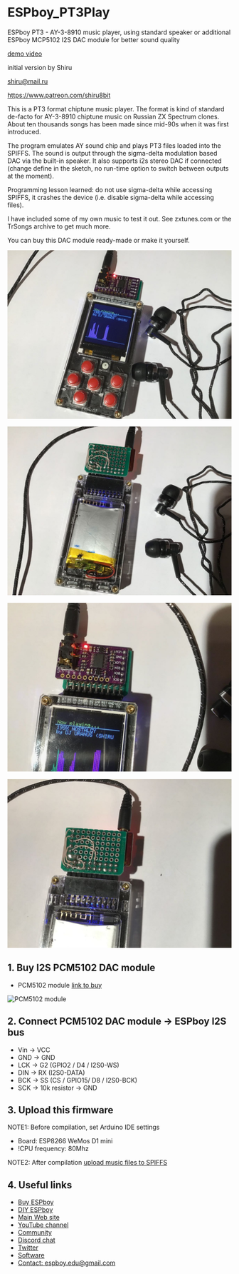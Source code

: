 # ESPboy_PT3Play

ESPboy PT3 - AY-3-8910 music player, using standard speaker or additional ESPboy MCP5102 I2S DAC module for better sound quality

[demo video](https://www.youtube.com/watch?v=zYsDjjNx5j0)


initial version by Shiru

<shiru@mail.ru>

<https://www.patreon.com/shiru8bit>

This is a PT3 format chiptune music player. The format is kind of standard de-facto for AY-3-8910 chiptune music on Russian ZX Spectrum clones. About ten thousands songs has been made since mid-90s when it was first introduced.

The program emulates AY sound chip and plays PT3 files loaded into the SPIFFS. The sound is output through the sigma-delta modulation based DAC via the built-in speaker. It also supports i2s stereo DAC if connected (change define in the sketch, no run-time option to switch between outputs at the moment).

Programming lesson learned: do not use sigma-delta while accessing SPIFFS, it crashes the device (i.e. disable sigma-delta while accessing files).

I have included some of my own music to test it out. See zxtunes.com or the TrSongs archive to get much more.

You can buy this DAC module ready-made or make it yourself.


![1](pics/1_PCM5102.jpg)

![2](pics/2_PCM5102.jpg)

![3](pics/3_PCM5102.jpg)

![4](pics/4_PCM5102.jpg)


## 1. Buy I2S PCM5102 DAC module

-  PCM5102 module [link to buy](https://aliexpress.ru/wholesale?catId=&SearchText=PCM5102)

![PCM5102 module](pics/0_PCM5102.jpg)



## 2. Connect PCM5102 DAC module -> ESPboy I2S bus

- Vin -> VCC
- GND -> GND
- LCK -> G2 (GPIO2 / D4 / I2S0-WS)
- DIN -> RX (I2S0-DATA)
- BCK -> SS (CS / GPIO15/ D8 / I2S0-BCK)
- SCK -> 10k resistor -> GND


## 3. Upload this firmware

NOTE1: Before compilation, set Arduino IDE settings

-  Board:  ESP8266 WeMos D1 mini
-  !CPU frequency: 80Mhz

NOTE2: After compilation [upload music files to SPIFFS](https://randomnerdtutorials.com/install-esp8266-filesystem-uploader-arduino-ide/)


## 4. Useful links

- [Buy ESPboy](https://www.tindie.com/products/23910/)
- [DIY ESPboy](https://easyeda.com/ESPboy)
- [Main Web site](https://www.espboy.com)
- [YouTube channel](https://www.youtube.com/c/ESPboy)
- [Community](https://community.espboy.com)
- [Discord chat](https://discord.gg/kXfDQpX)
- [Twitter](https://twitter.com/ESPboy_edu)
- [Software](https://github.com/ESPboy-edu)
- [Contact: espboy.edu@gmail.com](mailto:espboy.edu@gmail.com)

